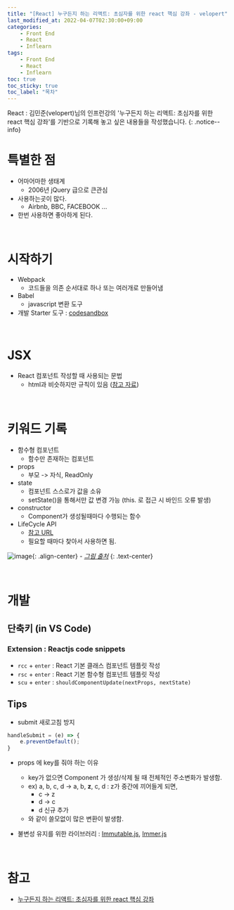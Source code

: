 ```yaml
---
title: "[React] 누구든지 하는 리액트: 초심자를 위한 react 핵심 강좌 - velopert"
last_modified_at: 2022-04-07T02:30:00+09:00
categories:
    - Front End
    - React
    - Inflearn
tags:
    - Front End
    - React
    - Inflearn
toc: true
toc_sticky: true
toc_label: "목차"
---
```


React : 김민준(velopert)님의 인프런강의 '누구든지 하는 리액트: 초심자를 위한 react 핵심 강좌'를 기반으로 기록해 놓고 싶은 내용들을 작성했습니다. 
{: .notice--info}


# 특별한 점

- 어마어마한 생태계
  - 2006년 jQuery 급으로 큰관심
- 사용하는곳이 많다.
  - Airbnb, BBC, FACEBOOK ...
- 한번 사용하면 좋아하게 된다.

<br>

# 시작하기

- Webpack
  - 코드들을 의존 순서대로 하나 또는 여러개로 만들어냄
- Babel
  - javascript 변환 도구
- 개발 Starter 도구 : [codesandbox](https://codesandbox.io/s/react-basics-forked-wx31t9)

<br>

# JSX

- React 컴포넌트 작성할 때 사용되는 문법
  - html과 비슷하지만 규칙이 있음 ([참고 자료](https://react-anyone.vlpt.us/03.html))

<br>

# 키워드 기록

- 함수형 컴포넌트
  - 함수만 존재하는 컴포넌트
- props
  - 부모 -> 자식, ReadOnly
- state
  - 컴포넌트 스스로가 값을 소유 
  - setState()을 통해서만 값 변경 가능 (this. 로 접근 시 바인드 오류 발생)
- constructor
  - Component가 생성될때마다 수행되는 함수
- LifeCycle API
  - [참고 URL](https://react-anyone.vlpt.us/05.html)
  - 필요할 때마다 찾아서 사용하면 됨.

![image](https://user-images.githubusercontent.com/53864640/162035822-81551023-2e1d-4cf2-8532-36e837f84283.png){: .align-center}
_- [그림 출처](https://projects.wojtekmaj.pl/react-lifecycle-methods-diagram/)_
{: .text-center}

<br>

# 개발

## 단축키 (in VS Code)

### Extension : Reactjs code snippets
 
- `rcc` + `enter` : React 기본 클래스 컴포넌트 템플릿 작성
- `rsc` + `enter` : React 기본 함수형 컴포넌트 템플릿 작성
- `scu` + `enter` : `shouldComponentUpdate(nextProps, nextState)`

## Tips

- submit 새로고침 방지
```js
handleSubmit = (e) => {
    e.preventDefault();
}
```

- props 에 key를 줘야 하는 이유
  - key가 없으면 Component 가 생성/삭제 될 때 전체적인 주소변화가 발생함.
  - ex) a, b, c, d -> a, b, **z**, c, d : z가 중간에 끼어들게 되면,  
    - c -> z
    - d -> c
    - d 신규 추가
  - 와 같이 쓸모없이 많은 변환이 발생함.

- 불변성 유지를 위한 라이브러리 : [Immutable.js](https://immutable-js.com/), [Immer.js](https://github.com/immerjs/immer)

<br>

# 참고

- [누구든지 하는 리액트: 초심자를 위한 react 핵심 강좌](https://www.inflearn.com/course/react-velopert/dashboard)